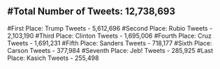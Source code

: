 #Total Number of Tweets: 12,738,693 
---
#First Place: Trump Tweets - 5,612,696
#Second Place: Rubio Tweets - 2,103,190
#Third Place: Clinton Tweets - 1,695,006
#Fourth Place: Cruz Tweets - 1,691,231
#Fifth Place: Sanders Tweets - 718,177
#Sixth Place: Carson Tweets - 377,984
#Seventh Place: Jeb! Tweets - 285,925
#Last Place: Kasich Tweets - 255,498
